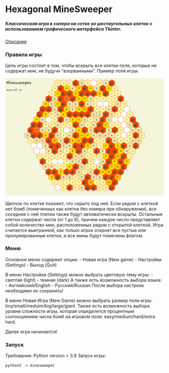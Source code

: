# Hexagonal MineSweeper
##### _Классическая игра в сапера на сетке из шестиугольных клеток с использованием графического интерфейса Tkinter_.
[Описание](https://github.com/OzerovaDaria/py_project/issues/2) 
### Правила игры

Цель игры состоит в том, чтобы вскрыть все клетки поля, которые не содержат мин, не будучи "взорванными".
Пример поля игры:

![макет](saper.png)

Щелчок по клетке покажет, что скрыто под ней. Если рядом с клеткой нет бомб (помеченных как клетка без номера при обнаружении), все соседние с ней плитки также будут автоматически вскрыты. Остальные клетки содержат числа (от 1 до 6), причем каждое число представляет собой количество мин, расположенных рядом с открытой клеткой.
Игра считается выигранной, как только игрок откроет все пустые или пронумерованные клетки, и все мины будут помечены флагом.

### Меню
Основное меню содержит опции:
    - Новая игра (New game)
    - Настройки (Settings)
    - Выход (Quit)
    
В меню Настройки (Settings) можно выбрать цветовую тему игры:
    - светлая (light)
    - темная (dark)
А также есть возможность выбора языка:
    - Английский/English
    - Русский/Russian
После выбора настроек необходимо их сохранить!
    
В меню Новая Игра (New Game) можно выбрать размер поля игры:
    tiny/small/meduim/big/large/giant.
Также есть возможность выбора уровня сложности игры, которая определется процентным соотношением числа бомб на игровом поле:
    easy/medium/hard/extra hard.

Далее игра начинается!

### Запуск
Требования: Python version > 3.9
Запуск игры:
```sh
python3 -m minesweeper
```
